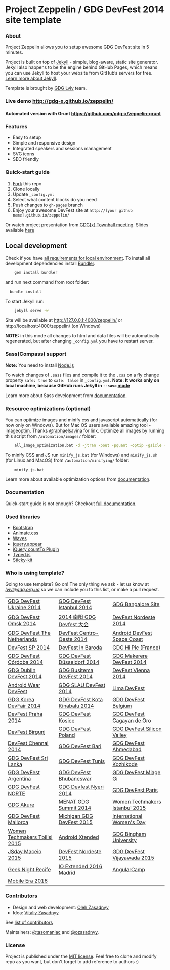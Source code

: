 # Project Zeppelin / GDG DevFest 2014 site template

### About 
Project Zeppelin allows you to setup awesome GDG DevFest site in 5 minutes. 

Project is built on top of [Jekyll](http://jekyllrb.com/) - simple, blog-aware, static site generator. Jekyll also happens to be the engine behind GitHub Pages, which means you can use Jekyll to host your website from GitHub’s servers for free. [Learn more about Jekyll](http://jekyllrb.com/).

Template is brought by [GDG Lviv](http://lviv.gdg.org.ua/) team.

### Live demo http://gdg-x.github.io/zeppelin/

#### Automated version with Grunt <https://github.com/gdg-x/zeppelin-grunt>

### Features
* Easy to setup
* Simple and responsive design
* Integrated speakers and sessions management
* SVG icons
* SEO friendly


### Quick-start guide
1. [Fork](https://github.com/gdg-x/zeppelin/fork) this repo
2. Clone locally
3. Update ```_config.yml``` 
4. Select what content blocks do you need
5. Push changes to ```gh-pages``` branch
6. Enjoy your awesome DevFest site at ```http://[your github name].github.io/zeppelin/```

Or watch project presentation from [GDG[x] Townhall meeting](http://www.youtube.com/watch?v=xYmhheoLjcI). Slides available [here](https://docs.google.com/presentation/d/19aM7yNl_orDaCNND5LpCY3fShb6PyMltnzYfKvV8R_8/edit?usp=sharing)


## Local development

Check if you have [all requirements for local environment](http://jekyllrb.com/docs/installation/).
To install all development dependencies install [Bundler](http://bundler.io/).
```bash
    gem install bundler
``` 
and run next command from root folder:

```bash
  bundle install
```  

To start Jekyll run:
```bash
    jekyll serve -w
```
Site will be available at http://127.0.0.1:4000/zeppelin/ or http://localhost:4000/zeppelin/ (on Windows)

**NOTE:** in this mode all changes to html and data files will be automatically regenerated, but after changing ```_config.yml``` you have to restart server.

### Sass(Compass) support
**Note:** You need to install [Node.js](http://nodejs.org/download/)

To watch changes of `.sass` files and compile it to the `.css` on a fly change property `safe: true` to `safe: false` in `_config.yml`.
**Note: It works only on local machine, because GitHub runs Jekyll in `--save` [mode](https://help.github.com/articles/using-jekyll-with-pages/#configuration-overrides)**

Learn more about Sass development from [documentation](https://github.com/gdg-x/zeppelin/wiki/Sass-development).


### Resource optimizations (optional)

You can optimize images and minify css and javascript automatically (for now only on Windows).
But for Mac OS users available amazing tool - [imageoptim](https://imageoptim.com/). Thanks [@raphaelsavina](https://github.com/raphaelsavina) for link.
Optimize all images by running this script from `/automation/images/` folder:
```bash
    all_image_optimization.bat -d -jtran -pout -pquant -optip -gsicle -svgo
```

To minify CSS and JS run `minify_js.bat` (for Windows) and `minify_js.sh` (for Linux and MacOS) from `/automation/minifying/` folder:
```bash
    minify_js.bat
```

Learn more about available optimization options from [documentation](https://github.com/gdg-x/zeppelin/wiki/Resources-optimizations).

### Documentation
Quick-start guide is not enough? Checkout [full documentation](https://github.com/gdg-x/zeppelin/wiki).

### Used libraries
* [Bootstrap](https://github.com/twbs/bootstrap)
* [Animate.css](https://github.com/daneden/animate.css)
* [Waves](https://github.com/publicis-indonesia/Waves)
* [jquery.appear](https://github.com/bas2k/jquery.appear)
* [jQuery countTo Plugin](https://github.com/mhuggins/jquery-countTo)
* [Typed.js](https://github.com/mattboldt/typed.js)
* [Sticky-kit](https://github.com/leafo/sticky-kit)

### Who is using template?
Going to use template? Go on! The only thing we ask - let us know at [*lviv@gdg.org.ua*](mailto:lviv@gdg.org.ua) so we can include you to this list, or make a pull request.

| | | |
|------|------|------|
| [GDG DevFest Ukraine 2014](http://devfest.gdg.org.ua/) | [GDG DevFest Istanbul 2014](http://2014.devfesttr.com/) | [GDG Bangalore Site](http://gdgbangalore.github.io/) |
| [GDG DevFest Omsk 2014](http://gdg-devfest-omsk.org/) | [2014 南阳 GDG Devfest 大会](http://devfest.gdgny.org) | [DevFest Nordeste 2014](http://2014.devfestne.com.br/) |
| [GDG DevFest The Netherlands](http://www.devfest.nl/) | [DevFest Centro-Oeste 2014](http://www.devfestcentrooeste.com.br/) | [Android DevFest Space Coast](http://gdg-space-coast.github.io/zeppelin/) |
| [DevFest SP 2014](http://sp.devfest.com.br/) | [DevFest in Baroda](http://devfest.gdgbaroda.com/) | [GDG Hi Pic (France)](http://maximemularz.github.io/zeppelin/) |
| [GDG DevFest Córdoba 2014](http://gdgcordoba.github.io/zeppelin/) | [GDG DevFest Düsseldorf 2014](http://www.gdg-dus.de/DevFest2014/) | [GDG Makerere DevFest 2014](http://gdgmakerere.github.io/) |
| [GDG Dublin DevFest 2014](http://gdg-dublin.appspot.com/) | [GDG Busitema DevFest 2014](http://gdgbusitema.github.io/) | [DevFest Vienna 2014](http://www.devfest.at/) |
| [Android Wear DevFest](http://devfest.gdgnorthjersey.com/wear2014/) | [GDG SLAU DevFest 2014](http://gdgslau.github.io/) | [Lima DevFest](http://limadevfest.com/) |
| [GDG Korea DevFair 2014](http://devfair2014.gdg.kr/) | [GDG DevFest Kota Kinabalu 2014](http://devfest.gdgkk.info/) | [GDG DevFest Belgium](http://gdg-brussels.org/DevFest2014/) |
| [DevFest Praha 2014](http://devfest.cz/) | [GDG DevFest Kosice](http://devfest.sk/) | [GDG DevFest Cagayan de Oro](http://devfest.gdgcdo.org/) |
| [DevFest Birgunj](http://gdgbirgunj.github.io/DevFest2014/) | [GDG DevFest Poland](http://devfest.pl/) | [GDG DevFest Silicon Valley](http://devfest2014.gdgsv.com/) |
| [DevFest Chennai 2014](http://devfest.gdgchennai.com/) | [GDG DevFest Bari](http://gdgbari.github.io/zeppelin/) | [GDG DevFest Ahmedabad](http://devfest.gdgahmedabad.com/) |
| [GDG DevFest Sri Lanka](http://www.devfestlk.org/) | [GDG DevFest Tunis](http://devfest.gdgtunis.org/) | [GDG DevFest Kozhikode](http://devfest.gdgkozhikode.org/) | 
| [GDG DevFest Argentina](http://devfest.gdg.com.ar/) | [GDG DevFest Bhubaneswar](http://devfest2014.gdgbbsr.com/) | [GDG DevFest Miage Gi](http://gdgmiagegilab.github.io/) | 
| [GDG DevFest NORTE](http://norte.devfest.com.br/) | [GDG Devfest Nyeri 2014](http://devfest.gdgkimathiuniversity.com/) | [GDG DevFest Paris](http://devfest.gdgparis.com/) |
| [GDG Akure](http://gdgakure.github.io/)|[MENAT GDG Summit 2014](http://summit.gdg-menat.com/)|[Women Techmakers Istanbul 2015](http://wtmistanbul.com) |
| [GDG DevFest Mallorca](http://devfest.gdgmallorca.com/)| [Michigan GDG DevFest 2015](http://michigandevfest.com/) | [International Women's Day](http://iwd.gdgnorthjersey.com/womeninnovation/) |
| [Women Techmakers Tbilisi 2015](http://womentechmakers.ge/) | [Android Xtended](http://www.androidxtended.com/) |[GDG Bingham University](http://binghamuni.edu.ng/gdg)|
| [JSday Maceio 2015](http://jsday.com.br) | [DevFest Nordeste 2015](http://2015.devfestne.com.br) | [GDG DevFest Vijayawada 2015](http://devfest.gdg-vijayawada.org) |
| [Geek Night Recife](http://geeknightrecife.github.io/) | [IO Extended 2016 Madrid ](http://io.gdg.es/) | [AngularCamp](http://angularcamp.org/) |
| [Mobile Era 2016](http://mobileera.rocks/)


### Contributors
* Design and web development: [Oleh Zasadnyy](https://github.com/ozasadnyy)
* Idea: [Vitaliy Zasadnyy](https://github.com/zasadnyy)

See [list of contributors](https://github.com/gdg-x/zepplin/graphs/contributors)

Maintainers: [@tasomaniac](https://github.com/tasomaniac) and [@ozasadnyy](https://github.com/ozasadnyy).

### License
Project is published under the [MIT license](https://github.com/gdg-x/zeppelin/blob/master/LICENSE.txt). Feel free to clone and modify repo as you want, but don't forget to add reference to authors :)


